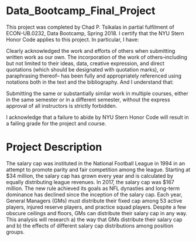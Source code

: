 # Data_Bootcamp_Final_Project
This project was completed by Chad P. Tsikalas in partial fulfilment of ECON-UB.0232, Data Bootcamp, Spring 2018. I certify that the NYU Stern Honor Code applies to this project. In particular, I have:

Clearly acknowledged the work and efforts of others when submitting written work as our own. The incorporation of the work of others–including but not limited to their ideas, data, creative expression, and direct quotations (which should be designated with quotation marks), or paraphrasing thereof– has been fully and appropriately referenced using notations both in the text and the bibliography.
And I understand that:

Submitting the same or substantially similar work in multiple courses, either in the same semester or in a different semester, without the express approval of all instructors is strictly forbidden.

I acknowledge that a failure to abide by NYU Stern Honor Code will result in a failing grade for the project and course.

# Project Description
The salary cap was instituted in the National Football League in 1994 in an attempt to promote parity and fair competition among the league. Starting at $34 million, the salary cap has grown every year and is calculated by equally distributing league revenues. In 2017, the salary cap was $167 million. The new rule achieved its goals as NFL dynasties and long-term dominance has declined since the inception of the salary cap. Each year, General Managers (GMs) must distribute their fixed cap among 53 active players, injured reserve players, and practice squad players. Despite a few obscure ceilings and floors, GMs can distribute their salary cap in any way. This analysis will research a) the way that GMs distribute their salary cap and b) the effects of different salary cap distributions among position groups.
